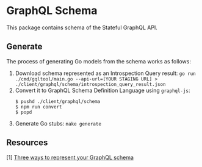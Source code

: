 # GraphQL Schema

This package contains schema of the Stateful GraphQL API.

## Generate

The process of generating Go models from the schema works as follows:

1. Download schema represented as an Introspection Query result: `go run ./cmd/gqltool/main.go --api-url=[YOUR STAGING URL] > ./client/graphql/schema/introspection_query_result.json`
1. Convert it to GraphQL Schema Definition Language using `graphql-js`:
   ```
   $ pushd ./client/graphql/schema
   $ npm run convert
   $ popd
   ```
1. Generate Go stubs: `make generate`

## Resources

[1] [Three ways to represent your GraphQL schema](https://www.apollographql.com/blog/backend/schema-design/three-ways-to-represent-your-graphql-schema/)
